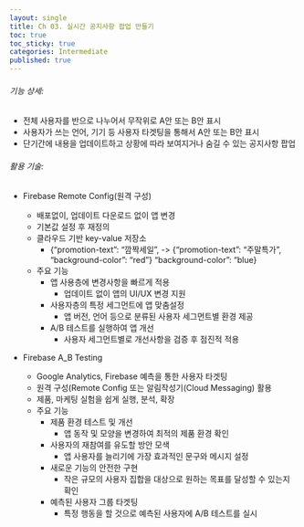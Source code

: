 ```yaml
---
layout: single
title: Ch 03. 실시간 공지사항 팝업 만들기
toc: true
toc_sticky: true
categories: Intermediate
published: true
---
```


###### 기능 상세:
- 전체 사용자를 반으로 나누어서 무작위로 A안 또는 B안 표시
- 사용자가 쓰는 언어, 기기 등 사용자 타겟팅을 통해서 A안 또는 B안 표시
- 단기간에 내용을 업데이트하고 상황에 따라 보여지거나 숨길 수 있는 공지사항 팝업

###### 활용 기술:
- Firebase Remote Config(원격 구성)
    - 배포없이, 업데이트 다운로드 없이 앱 변경
    - 기본값 설정 후 재정의
    - 클라우드 기반 key-value  저장소
        - {“promotion-text”: “깜짝세일”, -> {“promotion-text”: “주말특가”,<br/>
           “background-color”: “red”}          “background-color”: “blue}
    - 주요 기능
        - 앱 사용층에 변경사항을 빠르게 적용
            - 업데이트 없이 앱의 UI/UX 변경 지원
        - 사용자층의 특정 세그먼트에 앱 맞춤설정
            - 앱 버전, 언어 등으로 분류된 사용자 세그먼트별 환경 제공
        - A/B 테스트를 실행하여 앱 개선
            - 사용자 세그먼트별로 개선사항을 검증 후 점진적 적용

- Firebase A_B Testing
    - Google Analytics, Firebase 예측을 통한 사용자 타겟팅
    - 원격 구성(Remote Config 또는 알림작성기(Cloud Messaging) 활용
    - 제품, 마케팅 실험을 쉽게 실행, 분석, 확장
    - 주요 기능
        - 제품 환경 테스트 및 개선
            - 앱 동작 및 모양을 변경하여 최적의 제품 환경 확인
        - 사용자의 재참여를 유도할 방안 모색
            - 앱 사용자를 늘리기에 가장 효과적인 문구와 메시지 설정
        - 새로운 기능의 안전한 구현
            - 작은 규모의 사용자 집합을 대상으로 원하는 목표를 달성할 수 있는지 확인
        - 예측된 사용자 그룹 타겟팅
            - 특정 행동을 할 것으로 예측된 사용자에 A/B 테스트를 실시

